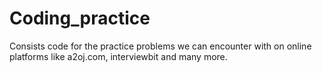 # Coding_practice
Consists code for the practice problems we can encounter with on online platforms like a2oj.com, interviewbit and many more.
